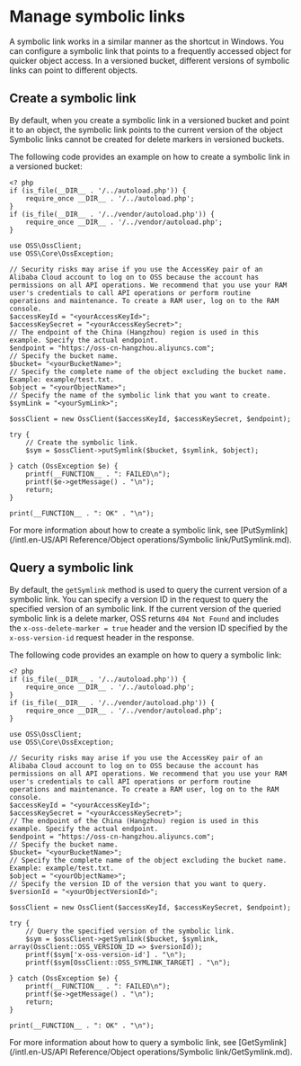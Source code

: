 # Manage symbolic links

A symbolic link works in a similar manner as the shortcut in Windows. You can configure a symbolic link that points to a frequently accessed object for quicker object access. In a versioned bucket, different versions of symbolic links can point to different objects.

## Create a symbolic link

By default, when you create a symbolic link in a versioned bucket and point it to an object, the symbolic link points to the current version of the object Symbolic links cannot be created for delete markers in versioned buckets.

The following code provides an example on how to create a symbolic link in a versioned bucket:

```
<? php
if (is_file(__DIR__ . '/../autoload.php')) {
    require_once __DIR__ . '/../autoload.php';
}
if (is_file(__DIR__ . '/../vendor/autoload.php')) {
    require_once __DIR__ . '/../vendor/autoload.php';
}

use OSS\OssClient;
use OSS\Core\OssException;

// Security risks may arise if you use the AccessKey pair of an Alibaba Cloud account to log on to OSS because the account has permissions on all API operations. We recommend that you use your RAM user's credentials to call API operations or perform routine operations and maintenance. To create a RAM user, log on to the RAM console.
$accessKeyId = "<yourAccessKeyId>";
$accessKeySecret = "<yourAccessKeySecret>";
// The endpoint of the China (Hangzhou) region is used in this example. Specify the actual endpoint.
$endpoint = "https://oss-cn-hangzhou.aliyuncs.com";
// Specify the bucket name.
$bucket= "<yourBucketName>";
// Specify the complete name of the object excluding the bucket name. Example: example/test.txt.
$object = "<yourObjectName>";
// Specify the name of the symbolic link that you want to create.
$symLink = "<yourSymLink>";

$ossClient = new OssClient($accessKeyId, $accessKeySecret, $endpoint);

try {
    // Create the symbolic link.
    $sym = $ossClient->putSymlink($bucket, $symlink, $object);
    
} catch (OssException $e) {
    printf(__FUNCTION__ . ": FAILED\n");
    printf($e->getMessage() . "\n");
    return;
}

print(__FUNCTION__ . ": OK" . "\n");
```

For more information about how to create a symbolic link, see [PutSymlink](/intl.en-US/API Reference/Object operations/Symbolic link/PutSymlink.md).

## Query a symbolic link

By default, the `getSymlink` method is used to query the current version of a symbolic link. You can specify a version ID in the request to query the specified version of an symbolic link. If the current version of the queried symbolic link is a delete marker, OSS returns `404 Not Found` and includes the `x-oss-delete-marker = true` header and the version ID specified by the `x-oss-version-id` request header in the response.

The following code provides an example on how to query a symbolic link:

```
<? php
if (is_file(__DIR__ . '/../autoload.php')) {
    require_once __DIR__ . '/../autoload.php';
}
if (is_file(__DIR__ . '/../vendor/autoload.php')) {
    require_once __DIR__ . '/../vendor/autoload.php';
}

use OSS\OssClient;
use OSS\Core\OssException;

// Security risks may arise if you use the AccessKey pair of an Alibaba Cloud account to log on to OSS because the account has permissions on all API operations. We recommend that you use your RAM user's credentials to call API operations or perform routine operations and maintenance. To create a RAM user, log on to the RAM console.
$accessKeyId = "<yourAccessKeyId>";
$accessKeySecret = "<yourAccessKeySecret>";
// The endpoint of the China (Hangzhou) region is used in this example. Specify the actual endpoint.
$endpoint = "https://oss-cn-hangzhou.aliyuncs.com";
// Specify the bucket name.
$bucket= "<yourBucketName>";
// Specify the complete name of the object excluding the bucket name. Example: example/test.txt.
$object = "<yourObjectName>";
// Specify the version ID of the version that you want to query.
$versionId = "<yourObjectVersionId>";

$ossClient = new OssClient($accessKeyId, $accessKeySecret, $endpoint);

try {
    // Query the specified version of the symbolic link.
    $sym = $ossClient->getSymlink($bucket, $symlink, array(OssClient::OSS_VERSION_ID => $versionId));
    printf($sym['x-oss-version-id'] . "\n");
    printf($sym[OssClient::OSS_SYMLINK_TARGET] . "\n");
    
} catch (OssException $e) {
    printf(__FUNCTION__ . ": FAILED\n");
    printf($e->getMessage() . "\n");
    return;
}

print(__FUNCTION__ . ": OK" . "\n");
```

For more information about how to query a symbolic link, see [GetSymlink](/intl.en-US/API Reference/Object operations/Symbolic link/GetSymlink.md).

